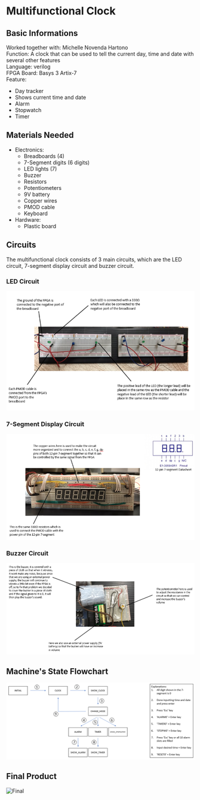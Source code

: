 # Multifunctional Clock  

## Basic Informations  
Worked together with: Michelle Novenda Hartono  
Function: A clock that can be used to tell the current day, time and date with several other features  
Language: verilog  
FPGA Board: Basys 3 Artix-7  
Feature:  
- Day tracker
- Shows current time and date
- Alarm
- Stopwatch
- Timer

## Materials Needed
- Electronics:
  * Breadboards (4)
  * 7-Segment digits (6 digits)
  * LED lights (7)
  * Buzzer
  * Resistors
  * Potentiometers
  * 9V battery
  * Copper wires
  * PMOD cable
  * Keyboard
- Hardware:
  * Plastic board

## Circuits
The multifunctional clock consists of 3 main circuits, which are the LED circuit, 7-segment display circuit and buzzer circuit.  

### LED Circuit
![LED_circuit](/image/LED_circuit.png)  

### 7-Segment Display Circuit
![7-segment_circuit](/image/7-segment_circuit.png)  

### Buzzer Circuit
![Buzzer_circuit](/image/buzzer_circuit.png)  

## Machine's State Flowchart
![FSM](/image/FSM.png)  

## Final Product
![Final](/image/Final.JPG)  
